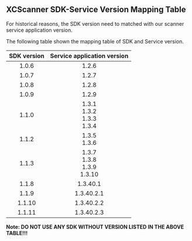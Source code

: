 XCScanner SDK-Service Version Mapping Table
---

For historical reasons, the SDK version need to matched with our scanner service application version.

The following table shown the mapping table of SDK and Service version.

| SDK version |     Service application version      |
|:-----------:|:------------------------------------:|
|    1.0.6    |                1.2.6                 |
|    1.0.7    |                1.2.7                 |
|    1.0.8    |                1.2.8                 |
|    1.0.9    |                1.2.9                 |
|    1.1.0    | 1.3.1<br/>1.3.2<br/>1.3.3<br/>1.3.4  |
|    1.1.2    |           1.3.5<br/>1.3.6            |
|    1.1.3    | 1.3.7<br/>1.3.8<br/>1.3.9<br/>1.3.10 |
|    1.1.8    |               1.3.40.1               |
|    1.1.9    |              1.3.40.2.1              |
|   1.1.10    |              1.3.40.2.2              |
|   1.1.11    |              1.3.40.2.3              |

**Note: DO NOT USE ANY SDK WITHOUT VERSION LISTED IN THE ABOVE TABLE!!!**
